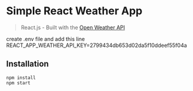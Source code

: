 # Simple React Weather App

> React.js - Built with the [Open Weather API](https://api.openweathermap.org)

create .env file and add this line
REACT_APP_WEATHER_API_KEY=2799434db653d02da5f10ddeef55f04a

## Installation

```
npm install
npm start
```
